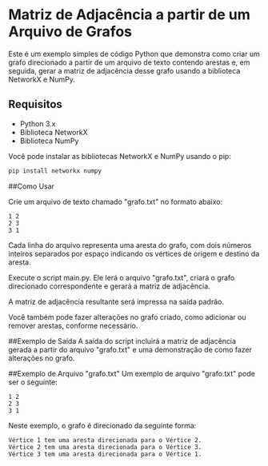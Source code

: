 # Matriz de Adjacência a partir de um Arquivo de Grafos

Este é um exemplo simples de código Python que demonstra como criar um grafo direcionado a partir de um arquivo de texto contendo arestas e, em seguida, gerar a matriz de adjacência desse grafo usando a biblioteca NetworkX e NumPy.

## Requisitos

- Python 3.x
- Biblioteca NetworkX
- Biblioteca NumPy

Você pode instalar as bibliotecas NetworkX e NumPy usando o pip:

```bash
pip install networkx numpy
```
##Como Usar

Crie um arquivo de texto chamado "grafo.txt" no formato abaixo:
```
1 2
2 3
3 1
```
Cada linha do arquivo representa uma aresta do grafo, com dois números inteiros separados por espaço indicando os vértices de origem e destino da aresta.

Execute o script main.py. Ele lerá o arquivo "grafo.txt", criará o grafo direcionado correspondente e gerará a matriz de adjacência.

A matriz de adjacência resultante será impressa na saída padrão.

Você também pode fazer alterações no grafo criado, como adicionar ou remover arestas, conforme necessário.

##Exemplo de Saída
A saída do script incluirá a matriz de adjacência gerada a partir do arquivo "grafo.txt" e uma demonstração de como fazer alterações no grafo.

##Exemplo de Arquivo "grafo.txt"
Um exemplo de arquivo "grafo.txt" pode ser o seguinte:
```
1 2
2 3
3 1
```
Neste exemplo, o grafo é direcionado da seguinte forma:
```
Vértice 1 tem uma aresta direcionada para o Vértice 2.
Vértice 2 tem uma aresta direcionada para o Vértice 3.
Vértice 3 tem uma aresta direcionada para o Vértice 1.
```


